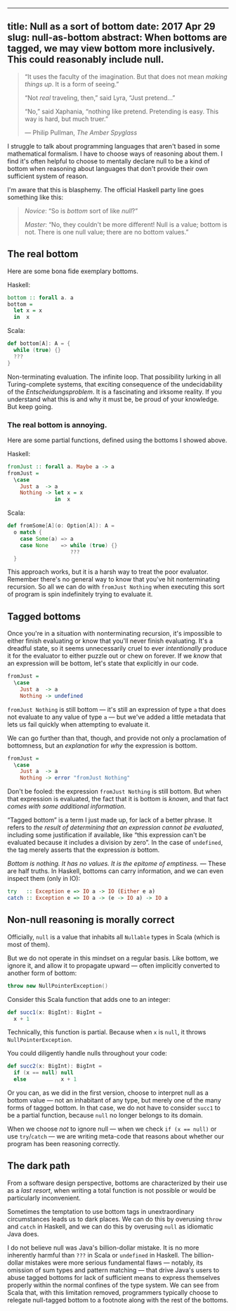 --------------------------------------------------------------------------------
title:     Null as a sort of bottom
date:      2017 Apr 29
slug:      null-as-bottom
abstract:  When bottoms are tagged, we may view bottom more inclusively.
           This could reasonably include null.
--------------------------------------------------------------------------------

> “It uses the faculty of the imagination. But that does not mean *making things
> up*. It is a form of seeing.”
>
> “Not *real* traveling, then,” said Lyra, “Just pretend...”
>
> “No,” said Xaphania, “nothing like pretend. Pretending is easy. This way is
> hard, but much truer.”
>
> — Philip Pullman, *The Amber Spyglass*

I struggle to talk about programming languages that aren't based in some
mathematical formalism. I have to choose ways of reasoning about them. I find
it's often helpful to choose to mentally declare null to be a kind of bottom
when reasoning about languages that don't provide their own sufficient system of
reason.

I'm aware that this is blasphemy. The official Haskell party line goes something
like this:

> *Novice*: “So is *bottom* sort of like *null*?”
>
> *Master*: “No, they couldn't be more different! Null is a value; bottom is
  not. There is one null value; there are no bottom values.”

## The real bottom

Here are some bona fide exemplary bottoms.

Haskell:

```haskell
bottom :: forall a. a
bottom =
  let x = x
  in  x
```

Scala:

```scala
def bottom[A]: A = {
  while (true) {}
  ???
}
```

Non-terminating evaluation. The infinite loop. That possibility lurking in all
Turing-complete systems, that exciting consequence of the undecidability of the
*Entscheidungsproblem*. It is a fascinating and irksome reality. If you
understand what this is and why it must be, be proud of your knowledge. But keep
going.

### The real bottom is annoying.

Here are some partial functions, defined using the bottoms I showed above.

Haskell:

```haskell
fromJust :: forall a. Maybe a -> a
fromJust =
  \case
    Just a  -> a
    Nothing -> let x = x
               in  x
```

Scala:

```scala
def fromSome[A](o: Option[A]): A =
  o match {
    case Some(a) => a
    case None    => while (true) {}
                    ???
  }
```

This approach works, but it is a harsh way to treat the poor evaluator. Remember
there's no general way to know that you've hit nonterminating recursion. So all
we can do with `fromJust Nothing` when executing this sort of program is spin
indefinitely trying to evaluate it.

## Tagged bottoms

Once you're in a situation with nonterminating recursion, it's impossible to
either finish evaluating or know that you'll never finish evaluating. It's a
dreadful state, so it seems unnecessarily cruel to ever *intentionally* produce
it for the evaluator to either puzzle out or chew on forever. If we *know* that
an expression will be bottom, let's state that explicitly in our code.

```haskell
fromJust =
  \case
    Just a  -> a
    Nothing -> undefined
```

`fromJust Nothing` is still bottom — it's still an expression of type `a` that
does not evaluate to any value of type `a` — but we've added a little metadata
that lets us fail quickly when attempting to evaluate it.

We can go further than that, though, and provide not only a proclamation of
bottomness, but an *explanation* for *why* the expression is bottom.

```haskell
fromJust =
  \case
    Just a  -> a
    Nothing -> error "fromJust Nothing"
```

Don't be fooled: the expression `fromJust Nothing` is still bottom. But when
that expression is evaluated, the fact that it is bottom is *known*, and that
fact *comes with some additional information*.

“Tagged bottom” is a term I just made up, for lack of a better phrase. It refers
to *the result of determining that an expression cannot be evaluated*, including
some justification if available, like “this expression can't be evaluated
because it includes a division by zero”. In the case of `undefined`, the tag
merely asserts that the expression *is* bottom.

*Bottom is nothing. It has no values. It is the epitome of emptiness.* — These
are half truths. In Haskell, bottoms can carry information, and we can even
inspect them (only in IO):

```haskell
try   :: Exception e => IO a -> IO (Either e a)
catch :: Exception e => IO a -> (e -> IO a) -> IO a
```

## Non-null reasoning is morally correct

Officially, `null` is a value that inhabits all `Nullable` types in Scala (which
is most of them).

But we do not operate in this mindset on a regular basis. Like bottom, we ignore
it, and allow it to propagate upward — often implicitly converted to
another form of bottom:

```scala
throw new NullPointerException()
```

Consider this Scala function that adds one to an integer:

```scala
def succ1(x: BigInt): BigInt =
  x + 1
```

Technically, this function is partial. Because when `x` is `null`, it throws
`NullPointerException`.

You could diligently handle nulls throughout your code:

```scala
def succ2(x: BigInt): BigInt =
  if (x == null) null
  else           x + 1
```

Or you can, as we did in the first version, choose to interpret null as a bottom
value — not an inhabitant of any type, but merely one of the many forms of
tagged bottom. In that case, we do not have to consider `succ1` to be a partial
function, because `null` no longer belongs to its domain.

When we choose *not* to ignore null — when we check `if (x == null)` or use
`try`/`catch` — we are writing meta-code that reasons about whether our program
has been reasoning correctly.

## The dark path

From a software design perspective, bottoms are characterized by their use as a
*last resort*, when writing a total function is not possible or would be
particularly inconvenient.

Sometimes the temptation to use bottom tags in unextraordinary circumstances
leads us to dark places. We can do this by overusing `throw` and `catch` in
Haskell, and we can do this by overusing `null` as idiomatic Java does.

I do not believe null was Java's billion-dollar mistake. It is no more
inherently harmful than `???` in Scala or `undefined` in Haskell. The
billion-dollar mistakes were more serious fundamental flaws — notably, its
omission of sum types and pattern matching — that drive Java's users to abuse
tagged bottoms for lack of sufficient means to express themselves properly
within the normal confines of the type system. We can see from Scala that, with
this limitation removed, programmers typically choose to relegate null-tagged
bottom to a footnote along with the rest of the bottoms.
